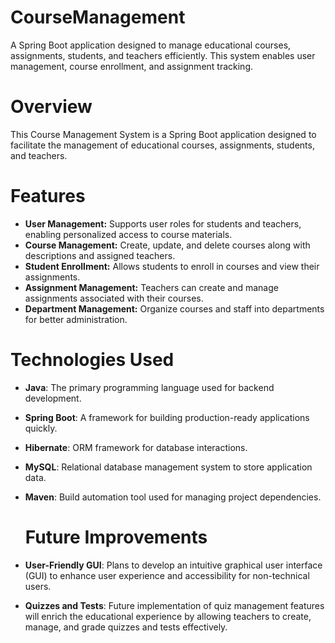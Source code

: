 # CourseManagement
A Spring Boot application designed to manage educational courses, assignments, students, and teachers efficiently. This system enables user management, course enrollment, and assignment tracking.

# Overview
This Course Management System is a Spring Boot application designed to facilitate the management of educational courses, assignments, students, and teachers. 

# Features
- **User Management:** Supports user roles for students and teachers, enabling personalized access to course materials.
- **Course Management:** Create, update, and delete courses along with descriptions and assigned teachers.
- **Student Enrollment:** Allows students to enroll in courses and view their assignments.
- **Assignment Management:** Teachers can create and manage assignments associated with their courses.
- **Department Management:** Organize courses and staff into departments for better administration.

# Technologies Used
- **Java**: The primary programming language used for backend development.
- **Spring Boot**: A framework for building production-ready applications quickly.
- **Hibernate**: ORM framework for database interactions.
- **MySQL**: Relational database management system to store application data.
- **Maven**: Build automation tool used for managing project dependencies.

  # Future Improvements

- **User-Friendly GUI**: Plans to develop an intuitive graphical user interface (GUI) to enhance user experience and accessibility for non-technical users.
- **Quizzes and Tests**: Future implementation of quiz management features will enrich the educational experience by allowing teachers to create, manage, and grade quizzes and tests effectively.
